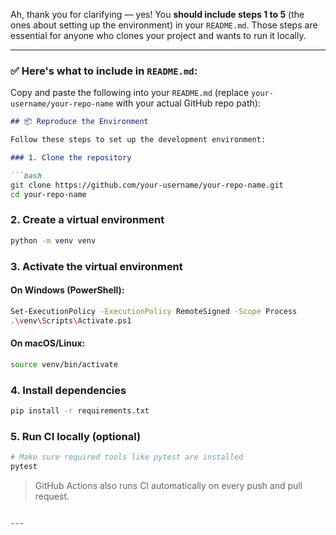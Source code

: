 Ah, thank you for clarifying — yes! You **should include steps 1 to 5** (the ones about setting up the environment) in your `README.md`. Those steps are essential for anyone who clones your project and wants to run it locally.

---

### ✅ Here's what to include in `README.md`:

Copy and paste the following into your `README.md` (replace `your-username/your-repo-name` with your actual GitHub repo path):

````markdown
## 📦 Reproduce the Environment

Follow these steps to set up the development environment:

### 1. Clone the repository

```bash
git clone https://github.com/your-username/your-repo-name.git
cd your-repo-name
````

### 2. Create a virtual environment

```bash
python -m venv venv
```

### 3. Activate the virtual environment

#### On Windows (PowerShell):

```bash
Set-ExecutionPolicy -ExecutionPolicy RemoteSigned -Scope Process
.\venv\Scripts\Activate.ps1
```

#### On macOS/Linux:

```bash
source venv/bin/activate
```

### 4. Install dependencies

```bash
pip install -r requirements.txt
```

### 5. Run CI locally (optional)

```bash
# Make sure required tools like pytest are installed
pytest
```

> GitHub Actions also runs CI automatically on every push and pull request.

```

---


